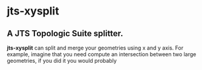 # jts-xysplit

## A JTS Topologic Suite splitter.

**jts-xysplit** can split and merge your geometries using x and y axis. For example, imagine that you need compute an intersection
between two large geometries, if you did it you would probably
